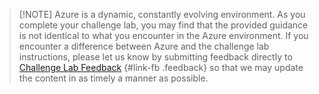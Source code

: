 > [!NOTE] Azure is a dynamic, constantly evolving environment. As you complete your challenge lab, you may find that the provided guidance is not identical
to what you encounter in the Azure environment. If you encounter a difference between Azure and the challenge lab instructions, please let us know by submitting
feedback directly to [Challenge Lab Feedback](mailto:test.remotelab.ecs.de@arrow.com "Challenge Lab Feedback") {#link-fb .feedback} so that we may update the content in as timely a manner as possible.
